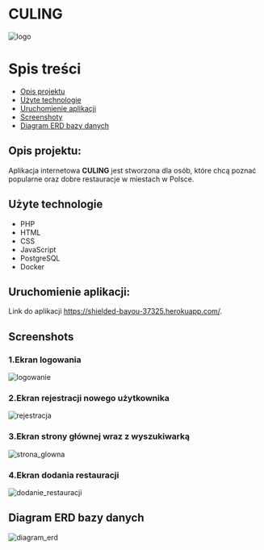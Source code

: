 # CULING
![logo](https://user-images.githubusercontent.com/73535344/154330011-56d7c230-efd2-4dec-8f26-a7efa3ff1981.png)

# Spis treści
* [Opis projektu](#opis-projektu)
* [Użyte technologie](#użyte-technologie)
* [Uruchomienie aplikacji](#uruchomienie-aplikacji)
* [Screenshoty](#screenshoty)
* [Diagram ERD bazy danych](#diagram-ERD-bazy-danych)

## Opis projektu:
Aplikacja internetowa **CULING** jest stworzona dla osób, które chcą poznać popularne oraz dobre restauracje w miestach w Polsce.

## Użyte technologie
* PHP
* HTML
* CSS
* JavaScript
* PostgreSQL
* Docker

## Uruchomienie aplikacji:

Link do aplikacji https://shielded-bayou-37325.herokuapp.com/.

## Screenshots

### 1.Ekran logowania

![logowanie](https://user-images.githubusercontent.com/73535344/154368907-4d495de6-a688-43ab-b847-57157448ff2f.png)

### 2.Ekran rejestracji nowego użytkownika

![rejestracja](https://user-images.githubusercontent.com/73535344/153319659-9e312716-a719-4604-9727-dbcc246950c7.png)

### 3.Ekran strony głównej wraz z wyszukiwarką

![strona_glowna](https://user-images.githubusercontent.com/73535344/153352480-e8c97b85-0b67-4a8e-a9ad-36f418f1d388.png)

### 4.Ekran dodania restauracji

![dodanie_restauracji](https://user-images.githubusercontent.com/73535344/153352443-89e66c8e-61bf-4d14-a720-aeca7456d1f2.png)

## Diagram ERD bazy danych
![diagram_erd](https://user-images.githubusercontent.com/73535344/154368749-cdbbe91f-ea75-479f-88fc-3ce840c38fc9.png)
